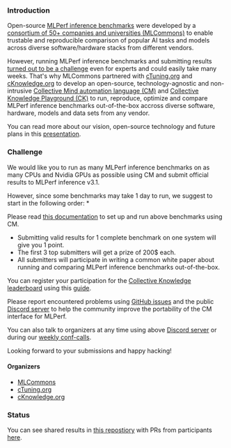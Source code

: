 ### Introduction

Open-source [MLPerf inference benchmarks](https://arxiv.org/abs/1911.02549) 
were developed by a [consortium of 50+ companies and universities (MLCommons)](https://mlcommons.org)
to enable trustable and reproducible comparison of popular AI tasks and models
across diverse software/hardware stacks from different vendors.

However, running MLPerf inference benchmarks and submitting results [turned out to be a challenge](https://arxiv.org/abs/1911.02549) 
even for experts and could easily take many weeks. That's why MLCommons partnered with 
[cTuning.org](https://www.linkedin.com/company/ctuning-foundation)
and [cKnowledge.org](https://www.linkedin.com/company/cknowledge) to develop an open-source, technology-agnostic 
and non-intrusive [Collective Mind automation language (CM)](https://github.com/mlcommons/ck)
and [Collective Knowledge Playground (CK)](https://access.cknowledge.org/playground/?action=experiments) 
to run, reproduce, optimize and compare MLPerf inference benchmarks out-of-the-box 
accross diverse software, hardware, models and data sets from any vendor.

You can read more about our vision, open-source technology and future plans 
in this [presentation](https://doi.org/10.5281/zenodo.8105339).



### Challenge

We would like you to run as many MLPerf inference benchmarks on as many CPUs and Nvidia GPUs 
as possible using CM and submit official results to MLPerf inference v3.1.

However, since some benchmarks may take 1 day to run, we suggest to start in the following order:
* 

Please read [this documentation](https://github.com/mlcommons/ck/blob/master/docs/mlperf/inference/README.md)
to set up and run above benchmarks using CM.

* Submitting valid results for 1 complete benchmark on one system will give you 1 point.
* The first 3 top submitters will get a prize of 200$ each.
* All submitters will participate in writing a common white paper about running and comparing MLPerf inference benchmarks out-of-the-box.

You can register your participation for the [Collective Knowledge leaderboard](http://localhost:8501/?action=contributors)
using this [guide](https://github.com/mlcommons/ck/blob/master/platform/register.md).

Please report encountered problems using [GitHub issues](https://github.com/mlcommons/ck/issues)
and the public [Discord server](https://discord.gg/JjWNWXKxwT) to help the community
improve the portability of the CM interface for MLPerf.

You can also talk to organizers at any time using above [Discord server](https://discord.gg/JjWNWXKxwT) or 
during our [weekly conf-calls](https://docs.google.com/document/d/1zMNK1m_LhWm6jimZK6YE05hu4VH9usdbKJ3nBy-ZPAw/edit).

Looking forward to your submissions and happy hacking!



#### Organizers

* [MLCommons](https://cKnowledge.org/mlcommons-taskforce)
* [cTuning.org](https://cTuning.org)
* [cKnowledge.org](https://cKnowledge.org)

### Status

You can see shared results in [this repostiory](https://github.com/ctuning/mlperf_inference_submissions_v3.1) 
with PRs from participants [here](https://github.com/ctuning/mlperf_inference_submissions_v3.1/pulls).
